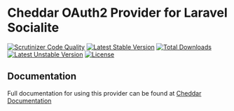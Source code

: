 # Cheddar OAuth2 Provider for Laravel Socialite

[![Scrutinizer Code Quality](https://img.shields.io/scrutinizer/g/SocialiteProviders/Cheddar.svg?style=flat-square)](https://scrutinizer-ci.com/g/SocialiteProviders/Cheddar/?branch=master)
[![Latest Stable Version](https://img.shields.io/packagist/v/socialiteproviders/cheddar.svg?style=flat-square)](https://packagist.org/packages/socialiteproviders/cheddar)
[![Total Downloads](https://img.shields.io/packagist/dt/socialiteproviders/cheddar.svg?style=flat-square)](https://packagist.org/packages/socialiteproviders/cheddar)
[![Latest Unstable Version](https://img.shields.io/packagist/vpre/socialiteproviders/cheddar.svg?style=flat-square)](https://packagist.org/packages/socialiteproviders/cheddar)
[![License](https://img.shields.io/packagist/l/socialiteproviders/cheddar.svg?style=flat-square)](https://packagist.org/packages/socialiteproviders/cheddar)

## Documentation

Full documentation for using this provider can be found at [Cheddar Documentation](http://socialiteproviders.github.io/providers/cheddar/)
